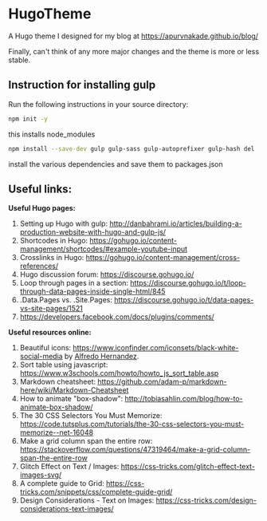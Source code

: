 # HugoTheme
A Hugo theme I designed for my blog at https://apurvnakade.github.io/blog/

Finally, can't think of any more major changes and the theme is more or less stable.



## Instruction for installing gulp
Run the following instructions in your source directory:

```bash
npm init -y
```
this installs node_modules

```bash
npm install --save-dev gulp gulp-sass gulp-autoprefixer gulp-hash del
```
install the various dependencies and save them to packages.json


## Useful links:

**Useful Hugo pages:**
1. Setting up Hugo with gulp: http://danbahrami.io/articles/building-a-production-website-with-hugo-and-gulp-js/
1. Shortcodes in Hugo: https://gohugo.io/content-management/shortcodes/#example-youtube-input
1. Crosslinks in Hugo: https://gohugo.io/content-management/cross-references/
1. Hugo discussion forum: https://discourse.gohugo.io/
1. Loop through pages in a section:  https://discourse.gohugo.io/t/loop-through-data-pages-inside-single-html/845
2. .Data.Pages vs. .Site.Pages: https://discourse.gohugo.io/t/data-pages-vs-site-pages/1521
3. https://developers.facebook.com/docs/plugins/comments/


**Useful resources online:**
1. Beautiful icons: https://www.iconfinder.com/iconsets/black-white-social-media by [Alfredo Hernandez](https://www.iconfinder.com/AlfredoHernandez).
1. Sort table using javascript: https://www.w3schools.com/howto/howto_js_sort_table.asp
1. Markdown cheatsheet: https://github.com/adam-p/markdown-here/wiki/Markdown-Cheatsheet
2. How to animate "box-shadow": http://tobiasahlin.com/blog/how-to-animate-box-shadow/
3. The 30 CSS Selectors You Must Memorize: https://code.tutsplus.com/tutorials/the-30-css-selectors-you-must-memorize--net-16048
4. Make a grid column span the entire row: https://stackoverflow.com/questions/47319464/make-a-grid-column-span-the-entire-row
5. Glitch Effect on Text / Images: https://css-tricks.com/glitch-effect-text-images-svg/
6. A complete guide to Grid: https://css-tricks.com/snippets/css/complete-guide-grid/
7. Design Considerations - Text on Images:
https://css-tricks.com/design-considerations-text-images/
